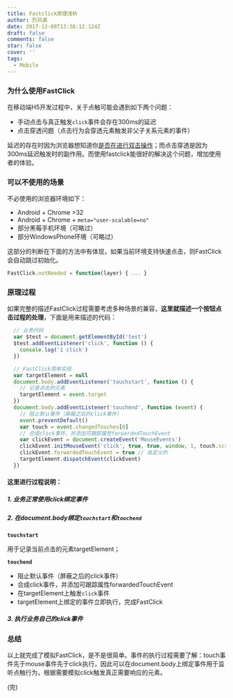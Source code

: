 ```yaml
---
title: Fastclick原理浅析
author: 烈风裘
date: 2017-12-08T13:38:12.124Z
draft: false
comments: false
star: false
cover: ''
tags: 
  - Mobile
---
```


### 为什么使用FastClick

在移动端H5开发过程中，关于点触可能会遇到如下两个问题：

- 手动点击与真正触发```click```事件会存在300ms的延迟
- 点击穿透问题（点击行为会穿透元素触发非父子关系元素的事件）

延迟的存在时因为浏览器想知道你[是否在进行双击操作](https://developers.google.com/mobile/articles/fast_buttons)；而点击穿透是因为300ms延迟触发时的副作用。而使用fastclick能很好的解决这个问题，增加使用者的体验。

### 可以不使用的场景

不必使用的浏览器环境如下：

- Android + Chrome >32
- Android + Chrome + ```meta="user-scalable=no"```
- 部分黑莓手机环境（可略过）
- 部分WindowsPhone环境（可略过）

这部分的判断在下面的方法中有体现，如果当前环境支持快速点击，则FastClick会自动跳过初始化。

```js
FastClick.notNeeded = function(layer) { ... }
```

### 原理过程

如果完整的描述FastClick过程需要考虑多种场景的兼容，**这里就描述一个按钮点击过程的处理**，下面是用来描述的代码：

```js
  // 业务代码
  var $test = document.getElementById('test')
  $test.addEventListener('click', function () {
    console.log('1 click')
  })

  // FastClick简单实现
  var targetElement = null
  document.body.addEventListener('touchstart', function () {
    // 记录点击的元素
    targetElement = event.target
  })
  document.body.addEventListener('touchend', function (event) {
    // 阻止默认事件（屏蔽之后的click事件）
    event.preventDefault()
    var touch = event.changedTouches[0]
    // 合成click事件，并添加可跟踪属性forwardedTouchEvent
    var clickEvent = document.createEvent('MouseEvents')
    clickEvent.initMouseEvent('click', true, true, window, 1, touch.screenX, touch.screenY, touch.clientX, touch.clientY, false, false, false, false, 0, null)
    clickEvent.forwardedTouchEvent = true // 自定义的
    targetElement.dispatchEvent(clickEvent)
  })
```


#### 这里进行过程说明：

##### 1. 业务正常使用click绑定事件


##### 2. 在document.body绑定```touchstart```和```touchend```

**```touchstart```**

用于记录当前点击的元素targetElement；

**```touchend```**

- 阻止默认事件（屏蔽之后的click事件）
- 合成click事件，并添加可跟踪属性forwardedTouchEvent
- 在targetElement上触发```click```事件
- targetElement上绑定的事件立即执行，完成FastClick

##### 3. 执行业务自己的click事件

### 总结

以上就完成了模拟FastClick，是不是很简单。事件的执行过程需要了解：touch事件先于mouse事件先于click执行，因此可以在document.body上绑定事件用于监听点触行为，根据需要模拟click触发真正需要响应的元素。

(完)



